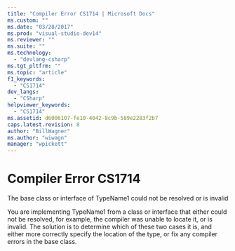 ```yaml
---
title: "Compiler Error CS1714 | Microsoft Docs"
ms.custom: ""
ms.date: "03/28/2017"
ms.prod: "visual-studio-dev14"
ms.reviewer: ""
ms.suite: ""
ms.technology: 
  - "devlang-csharp"
ms.tgt_pltfrm: ""
ms.topic: "article"
f1_keywords: 
  - "CS1714"
dev_langs: 
  - "CSharp"
helpviewer_keywords: 
  - "CS1714"
ms.assetid: d6006107-fe10-4042-8c9b-589e2283f2b7
caps.latest.revision: 8
author: "BillWagner"
ms.author: "wiwagn"
manager: "wpickett"
---
```

# Compiler Error CS1714
The base class or interface of TypeName1 could not be resolved or is invalid  
  
 You are implementing TypeName1 from a class or interface that either could not be resolved, for example, the compiler was unable to locate it, or is invalid. The solution is to determine which of these two cases it is, and either more correctly specify the location of the type, or fix any compiler errors in the base class.